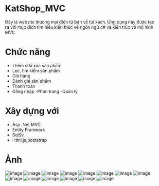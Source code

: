 # KatShop_MVC
Đây là website thương mại điện tử bán về túi xách. Ứng dụng này được tạo ra với mục đích tìm hiểu kiến ​​thức về ngôn ngữ c# và kiến ​​trúc về mô hình MVC
# Chức năng
- Thêm sửa xóa sản phẩm
- Lọc, tìm kiếm sản phẩm
- Giỏ hàng
- Đánh giá sản phẩm
- Thanh toán
- Đăng nhập
-Phân trang
-Quản lý
# Xây dựng với
- Asp .Net MVC
- Entity Framwork
- SqlSv
- Html,js,bootstrap
# Ảnh
![image](https://github.com/dinhkhanh123/KatShop_MVC/assets/121608871/1cbaeeac-0d0c-43ae-b387-93d84ac4c49c)
![image](https://github.com/dinhkhanh123/KatShop_MVC/assets/121608871/ba15105a-1613-407a-8db2-53184be07dcf)
![image](https://github.com/dinhkhanh123/KatShop_MVC/assets/121608871/86bb2901-5d7a-4634-8cc0-3f48bfa2cbd7)
![image](https://github.com/dinhkhanh123/KatShop_MVC/assets/121608871/ab7322dd-58ed-4587-b28e-85c73a0dfd45)
![image](https://github.com/dinhkhanh123/KatShop_MVC/assets/121608871/80122d49-7806-4a77-99c8-d30cf03c847a)
![image](https://github.com/dinhkhanh123/KatShop_MVC/assets/121608871/af87a20e-38b1-47cd-8edc-9ae9acf44c85)
![image](https://github.com/dinhkhanh123/KatShop_MVC/assets/121608871/dd925765-9db0-4dc8-a6b7-026388237909)
![image](https://github.com/dinhkhanh123/KatShop_MVC/assets/121608871/9094a8eb-6975-4bc2-a6d5-5d8adacdc7f5)
![image](https://github.com/dinhkhanh123/KatShop_MVC/assets/121608871/983e64d0-13c8-4dd1-abbb-976075461e29)
![image](https://github.com/dinhkhanh123/KatShop_MVC/assets/121608871/80557e99-3cf4-4bf6-ad81-f130f291618b)
![image](https://github.com/dinhkhanh123/KatShop_MVC/assets/121608871/f670e984-5168-4961-b71f-8e824ff6a659)
![image](https://github.com/dinhkhanh123/KatShop_MVC/assets/121608871/6a4af692-d006-4060-ba8b-9b0c6985f278)
![image](https://github.com/dinhkhanh123/KatShop_MVC/assets/121608871/9a4b1233-706d-411d-9010-9fc5ddc1e85e)
![image](https://github.com/dinhkhanh123/KatShop_MVC/assets/121608871/c443cbf0-73bb-43ea-a627-53962a9f0046)

















